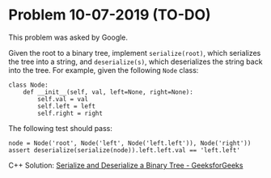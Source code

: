 # Problem 10-07-2019 (TO-DO)

This problem was asked by Google.

Given the root to a binary tree, implement ```serialize(root)```, which serializes the tree into a string, and ```deserialize(s)```, which deserializes the string back into the tree.
For example, given the following ```Node``` class:

```
class Node:
    def __init__(self, val, left=None, right=None):
        self.val = val
        self.left = left
        self.right = right
```

The following test should pass:

```
node = Node('root', Node('left', Node('left.left')), Node('right'))
assert deserialize(serialize(node)).left.left.val == 'left.left'
```

C++ Solution: [Serialize and Deserialize a Binary Tree - GeeksforGeeks](https://www.geeksforgeeks.org/serialize-deserialize-binary-tree/)
